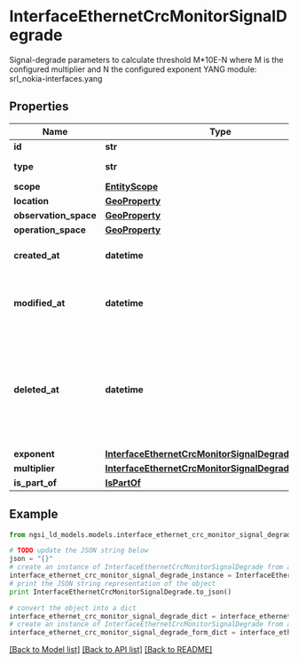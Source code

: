 # InterfaceEthernetCrcMonitorSignalDegrade

Signal-degrade parameters to calculate threshold M*10E-N where M is the configured multiplier and N the configured exponent  YANG module: srl_nokia-interfaces.yang 

## Properties

Name | Type | Description | Notes
------------ | ------------- | ------------- | -------------
**id** | **str** | Entity id.  | [optional] 
**type** | **str** | NGSI-LD Entity identifier. It has to be InterfaceEthernetCrcMonitorSignalDegrade. | [default to 'InterfaceEthernetCrcMonitorSignalDegrade']
**scope** | [**EntityScope**](EntityScope.md) |  | [optional] 
**location** | [**GeoProperty**](GeoProperty.md) |  | [optional] 
**observation_space** | [**GeoProperty**](GeoProperty.md) |  | [optional] 
**operation_space** | [**GeoProperty**](GeoProperty.md) |  | [optional] 
**created_at** | **datetime** | Is defined as the temporal Property at which the Entity, Property or Relationship was entered into an NGSI-LD system.  | [optional] [readonly] 
**modified_at** | **datetime** | Is defined as the temporal Property at which the Entity, Property or Relationship was last modified in an NGSI-LD system, e.g. in order to correct a previously entered incorrect value.  | [optional] [readonly] 
**deleted_at** | **datetime** | Is defined as the temporal Property at which the Entity, Property or Relationship was deleted from an NGSI-LD system.  Entity deletion timestamp. See clause 4.8 It is only used in notifications reporting deletions and in the Temporal Representation of Entities (clause 4.5.6), Properties (clause 4.5.7), Relationships (clause 4.5.8) and LanguageProperties (clause 5.2.32).  | [optional] [readonly] 
**exponent** | [**InterfaceEthernetCrcMonitorSignalDegradeExponent**](InterfaceEthernetCrcMonitorSignalDegradeExponent.md) |  | [optional] 
**multiplier** | [**InterfaceEthernetCrcMonitorSignalDegradeMultiplier**](InterfaceEthernetCrcMonitorSignalDegradeMultiplier.md) |  | [optional] 
**is_part_of** | [**IsPartOf**](IsPartOf.md) |  | 

## Example

```python
from ngsi_ld_models.models.interface_ethernet_crc_monitor_signal_degrade import InterfaceEthernetCrcMonitorSignalDegrade

# TODO update the JSON string below
json = "{}"
# create an instance of InterfaceEthernetCrcMonitorSignalDegrade from a JSON string
interface_ethernet_crc_monitor_signal_degrade_instance = InterfaceEthernetCrcMonitorSignalDegrade.from_json(json)
# print the JSON string representation of the object
print InterfaceEthernetCrcMonitorSignalDegrade.to_json()

# convert the object into a dict
interface_ethernet_crc_monitor_signal_degrade_dict = interface_ethernet_crc_monitor_signal_degrade_instance.to_dict()
# create an instance of InterfaceEthernetCrcMonitorSignalDegrade from a dict
interface_ethernet_crc_monitor_signal_degrade_form_dict = interface_ethernet_crc_monitor_signal_degrade.from_dict(interface_ethernet_crc_monitor_signal_degrade_dict)
```
[[Back to Model list]](../README.md#documentation-for-models) [[Back to API list]](../README.md#documentation-for-api-endpoints) [[Back to README]](../README.md)



